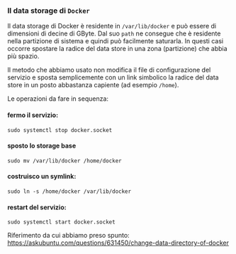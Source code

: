 ### Il data storage di `Docker`

Il data storage di Docker è residente in `/var/lib/docker` e 
può essere di dimensioni di decine di GByte.
Dal suo `path` ne consegue che è residente nella partizione di
sistema e quindi può facilmente saturarla.
In questi casi occorre spostare la radice del data store
in una zona (partizione) che abbia più spazio.

Il metodo che abbiamo usato non modifica il file
di configurazione del servizio e sposta semplicemente
con un link simbolico la radice del data store
in un posto abbastanza capiente (ad esempio `/home`).

Le operazioni da fare in sequenza:

#### fermo il servizio:

	sudo systemctl stop docker.socket

#### sposto lo storage base

	sudo mv /var/lib/docker /home/docker

#### costruisco un symlink:

	sudo ln -s /home/docker /var/lib/docker

#### restart del servizio:

	sudo systemctl start docker.socket

Riferimento da cui abbiamo preso spunto:
https://askubuntu.com/questions/631450/change-data-directory-of-docker


